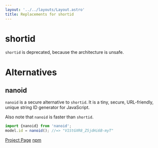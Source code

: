```yaml
---
layout: '../../layouts/Layout.astro'
title: Replacements for shortid
---
```


# shortid

`shortid` is deprecated, because the architecture is unsafe.

# Alternatives

## nanoid

`nanoid` is a secure alternative to `shortid`. It is a tiny, secure, URL-friendly, unique string ID generator for JavaScript.

Also note that `nanoid` is faster than `shortid`.

```ts
import {nanoid} from 'nanoid';
model.id = nanoid(); //=> "V1StGXR8_Z5jdHi6B-myT"
```

[Project Page](https://github.com/ai/nanoid/)
[npm](https://www.npmjs.com/package/nanoid)

